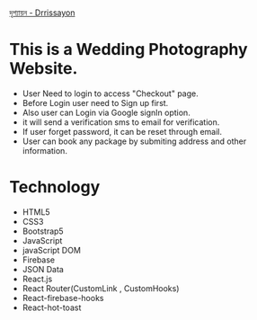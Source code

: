 # 

[দৃশ্যায়ন - Drrissayon](https://drrissayon-2e22d.firebaseapp.com/)

# This is a Wedding Photography Website.

* User Need to login to access "Checkout" page.
* Before Login user need to Sign up first.
* Also user can Login via Google signIn option.
* it will send a verification sms to email for verification.
* If user forget password, it can be reset through email.
* User can book any package by submiting address and other information.

# Technology

* HTML5
* CSS3
* Bootstrap5
* JavaScript
* javaScript DOM
* Firebase
* JSON Data
* React.js
* React Router(CustomLink , CustomHooks)
* React-firebase-hooks
* React-hot-toast
